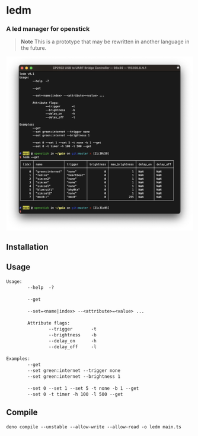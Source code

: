 # ledm
### A led manager for openstick
> **Note**
> This is a prototype that may be rewritten in another language in the future.

![screenshot](Screenshot%202023-04-24%20at%2021.31.45@2x.png)

## Installation

## Usage
```
Usage:
        --help  -?

        --get

        --set=<name|index> --<attribute>=<value> ...

        Attribute flags:
                --trigger       -t
                --brightness    -b
                --delay_on      -h
                --delay_off     -l

Examples:
        --get
        --set green:internet --trigger none
        --set green:internet --brightness 1

        --set 0 --set 1 --set 5 -t none -b 1 --get
        --set 0 -t timer -h 100 -l 500 --get
```
## Compile 
```
deno compile --unstable --allow-write --allow-read -o ledm main.ts
```